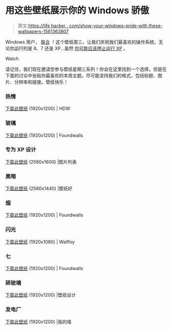 # 用这些壁纸展示你的 Windows 骄傲

> 原文:[https://life hacker . com/show-your-windows-pride-with these-wallpapers-1561363807](https://lifehacker.com/show-your-windows-pride-with-these-wallpapers-1561363807)

Windows 用户， [联合](http://lifehacker.com/show-your-windows-linux-and-android-pride-with-these-5822935) ！这个壁纸周三，让我们庆祝我们最喜欢的操作系统，无论你运行的是 8、7 还是 XP...虽然 [你可能应该停止运行 XP](http://lifehacker.com/how-to-move-on-after-windows-xp-without-giving-up-your-1556573928) 。

Watch

请记住，我们现在邀请您参与壁纸星期三系列！你会在这里找到一个选择，但是在下面的讨论中张贴你最喜欢的本周主题。尽可能坚持我们的格式，包括标题、图片、分辨率和链接。壁纸快乐！

### 热情

[下载此壁纸](http://hdw.eweb4.com/out/601133.html) (1920x1200) | HDW

### 玻璃

[下载此壁纸](http://foundwalls.com/glass-windows/) (1920x1200) | Foundwalls

### 专为 XP 设计

[下载此壁纸](http://www.listofimages.com/microsoft-windows-xp-logo-hardware-computer-1.html) (2560x1600) |图片列表

### 黑暗

[下载此壁纸](http://www.wallpaperwell.com/Aircraft_Architecture/Design/windows_7_logo_design_1920x1080_wallpaper_1564/download_2560x1440) (2560x1440) |壁纸好

### 烟

[下载此壁纸](http://foundwalls.com/windows-8-logo/) (1920x1200) | Foundwalls

### 闪光

[下载此壁纸](http://wallfoy.com/windows-8-wallpaper-black-25-184272-wallpapers-HD.html) (1920x1080) | Wallfoy

### 七

[下载此壁纸](http://foundwalls.com/best-windows-7/) (1920x1200) | Foundwalls

### 碎玻璃

[下载此壁纸](http://www.wallpapersdesign.net/wallpaper/windows-logo-on-broken-screen/) (1920x1200) |壁纸设计

### 发电厂

[下载此壁纸](http://www.my-walls.org/windows-7-power/) (1920x1200) |我的墙